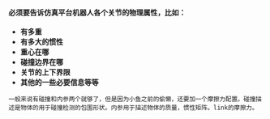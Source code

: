 

#### 必须要告诉仿真平台机器人各个关节的物理属性，比如：

-   **有多重**
-   **有多大的惯性**
-   **重心在哪**
-   **碰撞边界在哪**
-   **关节的上下界限**
-   **其他的一些必要信息等等**

```
一般来说有碰撞和内参两个就够了，但是因为小鱼之前的偷懒，还要加一个摩擦力配置。碰撞描述是物体的用于碰撞检测的包围形状。内参用于描述物体的质量，惯性矩阵。link的摩擦力。
```

